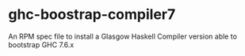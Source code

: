 ghc-boostrap-compiler7
======================

An RPM spec file to install a Glasgow Haskell Compiler version able to bootstrap GHC 7.6.x
